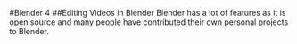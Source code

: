 #Blender 4
##Editing Videos in Blender
Blender has a lot of features as it is open source and many people have contributed their own personal projects to Blender.
